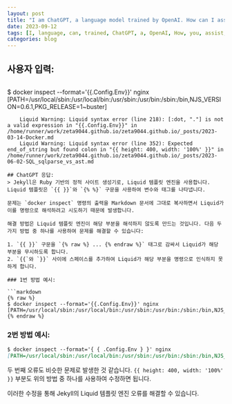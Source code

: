 ```yaml
---
layout: post
title: "I am ChatGPT, a language model trained by OpenAI. How can I assist you today?"
date: 2023-09-12
tags: [I, language, can, trained, ChatGPT, a, OpenAI, How, you, assist, am, today, model, by]
categories: blog
---
```


## 사용자 입력:
> ```
$ docker inspect --format='{{.Config.Env}}' nginx
[PATH=/usr/local/sbin:/usr/local/bin:/usr/sbin:/usr/bin:/sbin:/bin,NJS_VERSION=0.6.1,PKG_RELEASE=1~buster]
``` 는 md의 일부인데, 지금 jekyll에서 '{{.Config.Env}}' 가 잘못됐다고 오류를 나타내고 있어. 오류는 다음과 같아.    GitHub Metadata: No GitHub API authentication could be found. Some fields may be missing or have incorrect data.
    Liquid Warning: Liquid syntax error (line 218): [:dot, "."] is not a valid expression in "{{.Config.Env}}" in /home/runner/work/zeta9044.github.io/zeta9044.github.io/_posts/2023-03-14-Docker.md
    Liquid Warning: Liquid syntax error (line 352): Expected end_of_string but found colon in "{{ height: 400, width: '100%' }}" in /home/runner/work/zeta9044.github.io/zeta9044.github.io/_posts/2023-06-02-SQL_sqlparse_vs_ast.md

## ChatGPT 응답:
> Jekyll은 Ruby 기반의 정적 사이트 생성기로, Liquid 템플릿 엔진을 사용합니다. Liquid 템플릿은 `{{ }}`와 `{% %}` 구문을 사용하여 변수와 태그를 나타냅니다.

문제는 `docker inspect` 명령의 출력을 Markdown 문서에 그대로 복사하면서 Liquid가 이를 명령으로 해석하려고 시도하기 때문에 발생합니다.

해결 방법은 Liquid 템플릿 엔진이 해당 부분을 해석하지 않도록 만드는 것입니다. 다음 두 가지 방법 중 하나를 사용하여 문제를 해결할 수 있습니다:

1. `{{ }}` 구문을 `{% raw %} ... {% endraw %}` 태그로 감싸서 Liquid가 해당 부분을 무시하도록 합니다.
2. `{{`와 `}}` 사이에 스페이스를 추가하여 Liquid가 해당 부분을 명령으로 인식하지 못하게 합니다.

### 1번 방법 예시:

```markdown
{% raw %}
$ docker inspect --format='{{.Config.Env}}' nginx
[PATH=/usr/local/sbin:/usr/local/bin:/usr/sbin:/usr/bin:/sbin:/bin,NJS_VERSION=0.6.1,PKG_RELEASE=1~buster]
{% endraw %}
```

### 2번 방법 예시:

```markdown
$ docker inspect --format='{ { .Config.Env } }' nginx
[PATH=/usr/local/sbin:/usr/local/bin:/usr/sbin:/usr/bin:/sbin:/bin,NJS_VERSION=0.6.1,PKG_RELEASE=1~buster]
```

두 번째 오류도 비슷한 문제로 발생한 것 같습니다. `{{ height: 400, width: '100%' }}` 부분도 위의 방법 중 하나를 사용하여 수정하면 됩니다.

이러한 수정을 통해 Jekyll의 Liquid 템플릿 엔진 오류를 해결할 수 있습니다.

